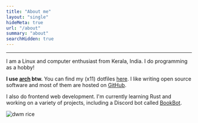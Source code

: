 ```yaml
---
title: "About me"
layout: "single"
hideMeta: true
url: "/about"
summary: "about"
searchHidden: true
---
```


---

I am a Linux and computer enthusiast from Kerala, India. I do programming as a hobby!

**I use [arch](https://archlinux.org) btw.**
You can find my (x11) dotfiles [here](https://github.com/rv178/.dotfiles).
I like writing open source software and most of them are hosted on [GitHub](https://github.com/rv178).

I also do frontend web development. I'm currently learning Rust and working on a variety of projects,
including a Discord bot called [BookBot](https://github.com/rv178/bookbot).

![dwm rice](https://i.redd.it/fxfkhld0kga81.png)
